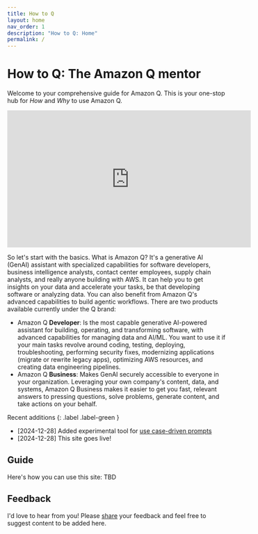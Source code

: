 ```yaml
---
title: How to Q
layout: home
nav_order: 1
description: "How to Q: Home"
permalink: /
---
```


# How to Q: The Amazon Q mentor

Welcome to your comprehensive guide for Amazon Q. This is your one-stop hub
for _How_ and _Why_ to use Amazon Q.

<iframe width="560" height="315" 
        src="https://www.youtube.com/embed/frOJDGG0Xds?si=raZtks_hpj-yq3nv" 
        title="Amazon Q overview" 
        frameborder="0" 
        allow="accelerometer; autoplay; clipboard-write; encrypted-media; gyroscope; picture-in-picture; web-share"
        referrerpolicy="strict-origin-when-cross-origin"
        allowfullscreen>
</iframe>

So let's start with the basics. What is Amazon Q? It's a generative AI (GenAI)
assistant with specialized capabilities for software developers, business 
intelligence analysts, contact center employees, supply chain analysts, 
and really anyone building with AWS. It can help you to get insights on your
data and accelerate your tasks, be that developing software or analyzing data.
You can also benefit from Amazon Q's advanced capabilities to build agentic workflows.
There are two products available currently under the Q brand:

- Amazon Q **Developer**: Is the most capable generative AI-powered assistant for
building, operating, and transforming software, with advanced capabilities 
for managing data and AI/ML. You want to use it if your main tasks revolve around
coding, testing, deploying, troubleshooting, performing security fixes, 
modernizing applications (migrate or rewrite legacy apps), 
optimizing AWS resources, and creating data engineering pipelines.
- Amazon Q **Business**: Makes GenAI securely accessible to everyone in your
organization. Leveraging your own company's content, data, and systems, Amazon
Q Business makes it easier to get you fast, relevant answers to pressing questions,
solve problems, generate content, and take actions on your behalf.


Recent additions
{: .label .label-green }

- [2024-12-28] Added experimental tool for [use case-driven prompts](persona-finder.html)
- [2024-12-28] This site goes live!

## Guide

Here's how you can use this site: TBD

## Feedback

I'd love to hear from you! Please [share](mailto:mhausenblas@icloud.com) 
your feedback and feel free to suggest content to be added here.
